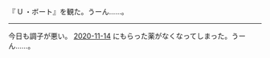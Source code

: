 『 U ・ボート』を観た。うーん……。

---

今日も調子が悪い。 [2020-11-14][] にもらった薬がなくなってしまった。うーん……。

[2020-11-14]: https://blog.bouzuya.net/2020/11/14/
